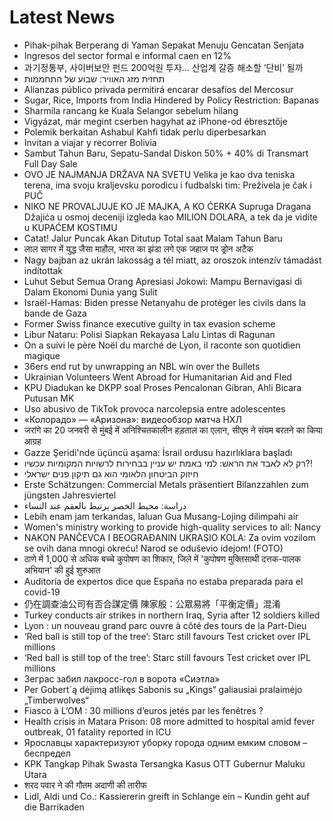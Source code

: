 # Latest News
-  Pihak-pihak Berperang di Yaman Sepakat Menuju Gencatan Senjata
-  Ingresos del sector formal e informal caen en 12%
-  과기정통부, 사이버보안 펀드 200억원 투자… 산업계 갈증 해소할 ‘단비’ 될까
-  תחזית מזג האוויר: שבוע של התחממות
-  Alianzas público privada permitirá encarar desafíos del Mercosur
-  Sugar, Rice, Imports from India Hindered by Policy Restriction: Bapanas
-  Sharmila rancang ke Kuala Selangor sebelum hilang
-  Vigyázat, már megint cserben hagyhat az iPhone-od ébresztője
-  Polemik berkaitan Ashabul Kahfi tidak perlu diperbesarkan
-  Invitan a viajar y recorrer Bolivia
-  Sambut Tahun Baru, Sepatu-Sandal Diskon 50% + 40% di Transmart Full Day Sale
-  OVO JE NAJMANJA DRŽAVA NA SVETU Velika je kao dva teniska terena, ima svoju kraljevsku porodicu i fudbalski tim: Preživela je čak i PUČ
-  NIKO NE PROVALJUJE KO JE MAJKA, A KO ĆERKA Supruga Dragana Džajića u osmoj deceniji izgleda kao MILION DOLARA, a tek da je vidite u KUPAĆEM KOSTIMU
-  Catat! Jalur Puncak Akan Ditutup Total saat Malam Tahun Baru
-  लाल सागर में युद्ध जैसा माहौल, भारत का झंडा लगे एक जहाज पर ड्रोन अटैक
-  Nagy bajban az ukrán lakosság a tél miatt, az oroszok intenzív támadást indítottak
-  Luhut Sebut Semua Orang Apresiasi Jokowi: Mampu Bernavigasi di Dalam Ekonomi Dunia yang Sulit
-  Israël-Hamas: Biden presse Netanyahu de protéger les civils dans la bande de Gaza
-  Former Swiss finance executive guilty in tax evasion scheme
-  Libur Nataru: Polisi Siapkan Rekayasa Lalu Lintas di Ragunan
-  On a suivi le père Noël du marché de Lyon, il raconte son quotidien magique
-  36ers end rut by unwrapping an NBL win over the Bullets
-  Ukrainian Volunteers Went Abroad for Humanitarian Aid and Fled
-  KPU Diadukan ke DKPP soal Proses Pencalonan Gibran, Ahli Bicara Putusan MK
-  Uso abusivo de TikTok provoca narcolepsia entre adolescentes
-  «Колорадо» — «Аризона»: видеообзор матча НХЛ
-  जरांगे का 20 जनवरी से मुंबई में अनिश्चितकालीन हड़ताल का एलान, सीएम ने संयम बरतने का किया आग्रह
-  Gazze Şeridi'nde üçüncü aşama: İsrail ordusu hazırlıklara başladı
-  רק לא לאבד את הראש: למי באמת יש עניין בבחירות לרשויות המקומיות עכשיו?!
-  חיזוק הביטחון הלאומי הוא גם תיקון פנים ישראלי
-  Erste Schätzungen: Commercial Metals präsentiert Bilanzzahlen zum jüngsten Jahresviertel
-  دراسة: محيط الخصر يرتبط بالعقم عند النساء
-  Lebih enam jam terkandas, laluan Gua Musang-Lojing dilimpahi air
-  Women's ministry working to provide high-quality services to all: Nancy
-  NAKON PANČEVCA I BEOGRAĐANIN UKRASIO KOLA: Za ovim vozilom se ovih dana mnogi okreću! Narod se oduševio idejom! (FOTO)
-  ठाणे में 1,000 से अधिक बच्चे कुपोषण का शिकार, जिले में 'कुपोषण मुक्तिसाथी दत्तक-पालक अभियान' की हुई शुरुआत
-  Auditoría de expertos dice que España no estaba preparada para el covid-19
-  仍在調查油公司有否合謀定價 陳家殷：公眾易將「平衡定價」混淆
-  Turkey conducts air strikes in northern Iraq, Syria after 12 soldiers killed
-  Lyon : un nouveau grand parc ouvre à côté des tours de la Part-Dieu
-  ‘Red ball is still top of the tree’: Starc still favours Test cricket over IPL millions
-  ‘Red ball is still top of the tree’: Starc still favours Test cricket over IPL millions
-  Зеграс забил лакросс-гол в ворота «Сиэтла»
-  Per Gobert`ą dėjimą atlikęs Sabonis su „Kings“ galiausiai pralaimėjo „Timberwolves“
-  Fiasco à L’OM : 30 millions d’euros jetés par les fenêtres ?
-  Health crisis in Matara Prison: 08 more admitted to hospital amid fever outbreak, 01 fatality reported in ICU
-  Ярославцы характеризуют уборку города одним емким словом – беспредел
-  KPK Tangkap Pihak Swasta Tersangka Kasus OTT Gubernur Maluku Utara
-  शरद पवार ने की गौतम अदाणी की तारीफ
-  Lidl, Aldi und Co.: Kassiererin greift in Schlange ein – Kundin geht auf die Barrikaden
